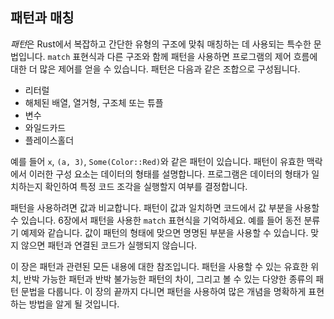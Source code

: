 ## 패턴과 매칭

*패턴*은 Rust에서 복잡하고 간단한 유형의 구조에 맞춰 매칭하는 데 사용되는 특수한 문법입니다. `match` 표현식과 다른 구조와 함께 패턴을 사용하면 프로그램의 제어 흐름에 대한 더 많은 제어를 얻을 수 있습니다. 패턴은 다음과 같은 조합으로 구성됩니다.

* 리터럴
* 해체된 배열, 열거형, 구조체 또는 튜플
* 변수
* 와일드카드
* 플레이스홀더

예를 들어 `x`, `(a, 3)`, `Some(Color::Red)`와 같은 패턴이 있습니다. 패턴이 유효한 맥락에서 이러한 구성 요소는 데이터의 형태를 설명합니다. 프로그램은 데이터의 형태가 일치하는지 확인하여 특정 코드 조각을 실행할지 여부를 결정합니다.

패턴을 사용하려면 값과 비교합니다. 패턴이 값과 일치하면 코드에서 값 부분을 사용할 수 있습니다. 6장에서 패턴을 사용한 `match` 표현식을 기억하세요. 예를 들어 동전 분류기 예제와 같습니다. 값이 패턴의 형태에 맞으면 명명된 부분을 사용할 수 있습니다. 맞지 않으면 패턴과 연결된 코드가 실행되지 않습니다.

이 장은 패턴과 관련된 모든 내용에 대한 참조입니다. 패턴을 사용할 수 있는 유효한 위치, 반박 가능한 패턴과 반박 불가능한 패턴의 차이, 그리고 볼 수 있는 다양한 종류의 패턴 문법을 다룹니다. 이 장의 끝까지 다니면 패턴을 사용하여 많은 개념을 명확하게 표현하는 방법을 알게 될 것입니다.
